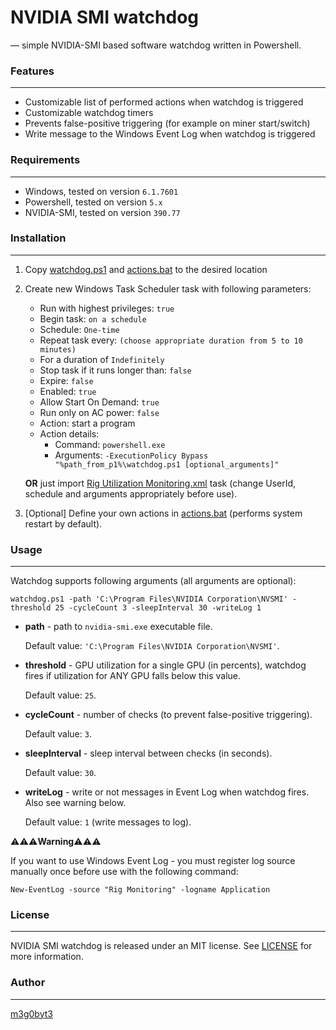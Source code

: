 # NVIDIA SMI watchdog

— simple NVIDIA-SMI based software watchdog written in Powershell.

### Features
***
* Customizable list of performed actions when watchdog is triggered
* Customizable watchdog timers
* Prevents false-positive triggering (for example on miner start/switch)
* Write message to the Windows Event Log when watchdog is triggered

### Requirements
***
* Windows, tested on version `6.1.7601`
* Powershell, tested on version `5.x`
* NVIDIA-SMI, tested on version `390.77`

### Installation
***
1. Copy [watchdog.ps1] and [actions.bat] to the desired location
2. Create new Windows Task Scheduler task with following parameters:
	* Run with highest privileges: `true`
	* Begin task: `on a schedule`
	* Schedule: `One-time`
	* Repeat task every: `(choose appropriate duration from 5 to 10 minutes)` 
	* For a duration of `Indefinitely`
	* Stop task if it runs longer than: `false`
	* Expire: `false`
	* Enabled: `true`
	* Allow Start On Demand: `true`
	* Run only on AC power: `false`
	* Action: start a program
	* Action details: 
		* Command: `powershell.exe`	
		* Arguments: `-ExecutionPolicy Bypass "%path_from_p1%\watchdog.ps1 [optional_arguments]"`

	**OR** just import [Rig Utilization Monitoring.xml] task \(change UserId, schedule and arguments appropriately before use).
	
3. [Optional] Define your own actions in [actions.bat] \(performs system restart by default).
	
### Usage
***
Watchdog supports following arguments (all arguments are optional):

`watchdog.ps1 -path 'C:\Program Files\NVIDIA Corporation\NVSMI' -threshold 25 -cycleCount 3 -sleepInterval 30 -writeLog 1`

* **path** - path to `nvidia-smi.exe` executable file. 

	Default value: `'C:\Program Files\NVIDIA Corporation\NVSMI'`.
	
* **threshold** - GPU utilization for a single GPU (in percents), watchdog fires if utilization for ANY GPU falls below this value. 

	Default value: `25`.
	
* **cycleCount** - number of checks (to prevent false-positive triggering). 

	Default value: `3`.
	
* **sleepInterval** - sleep interval between checks (in seconds). 
	
	Default value: `30`.
	
* **writeLog** - write or not messages in Event Log when watchdog fires. Also see warning below. 
	
	Default value: `1` (write messages to log).

⚠️⚠️⚠️**Warning**⚠️⚠️⚠️

If you want to use Windows Event Log - you must register log source manually once before use with the following command:

`New-EventLog -source "Rig Monitoring" -logname Application`


###  License
***
NVIDIA SMI watchdog is released under an MIT license. See [LICENSE] for more information.

###  Author
***
[m3g0byt3]

[//]: #
[LICENSE]: 	<https://github.com/m3g0byt3/nvidia-smi-watchdog/blob/master/LICENSE.txt>
[watchdog.ps1]: <https://github.com/m3g0byt3/nvidia-smi-watchdog/blob/master/watchdog.ps1>
[actions.bat]: <https://github.com/m3g0byt3/nvidia-smi-watchdog/blob/master/actions.bat>
[Rig Utilization Monitoring.xml]: <https://github.com/m3g0byt3/nvidia-smi-watchdog/blob/master/Rig%20Utilization%20Monitoring.xml>
[m3g0byt3]: 	<https://github.com/m3g0byt3>

